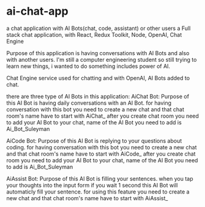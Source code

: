 # ai-chat-app
a chat application with AI Bots(chat, code, assistant) or other users
a Full stack chat application, with React, Redux Toolkit, Node, OpenAI, Chat Engine



Purpose of this application is having conversations with AI Bots and also with another users.
I'm still a computer engineering student so still trying to learn new things, i wanted to do something includes power of AI.


Chat Engine service used for chatting and with OpenAI, AI Bots added to chat.

there are three type of AI Bots in this application:
AiChat Bot: Purpose of this AI Bot is having daily conversations with an AI Bot.
for having conversation with this bot you need to create a new chat and that chat room's name have to start with AiChat_
after you create chat room you need to add your AI Bot to your chat, name of the AI Bot you need to add is Ai_Bot_Suleyman

AiCode Bot: Purpose of this AI Bot is replying to your questions about coding.
for having conversation with this bot you need to create a new chat and that chat room's name have to start with AiCode_
after you create chat room you need to add your AI Bot to your chat, name of the AI Bot you need to add is Ai_Bot_Suleyman

AiAssist Bot: Purpose of this AI Bot is filling your sentences.
when you tap your thoughts into the input form if you wait 1 second this AI Bot will automaticly fill your sentence.
for using this feature you need to create a new chat and that chat room's name have to start with AiAssist_



